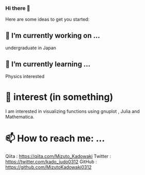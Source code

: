 ### Hi there 👋


Here are some ideas to get you started:

## 🔭 I’m currently working on ... 
undergraduate in Japan
## 🌱 I’m currently learning ... 
Physics
interested 

# 💬 interest (in something)
I am interested in visualizing functions using gnuplot , Julia and Mathematica.

# 📫 How to reach me: ...
Qiita : https://qiita.com/Mizuto_Kadowaki
Twitter : https://twitter.com/kado_judo0312
GitHub : https://github.com/MizutoKadowaki0312
